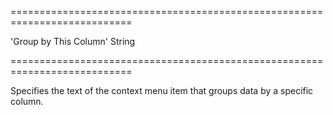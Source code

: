 ===========================================================================
<!--default-->'Group by This Column'<!--/default-->
<!--type-->String<!--/type-->
===========================================================================

<!--shortDescription-->
Specifies the text of the context menu item that groups data by a specific column.
<!--/shortDescription-->

<!--fullDescription-->

<!--/fullDescription-->